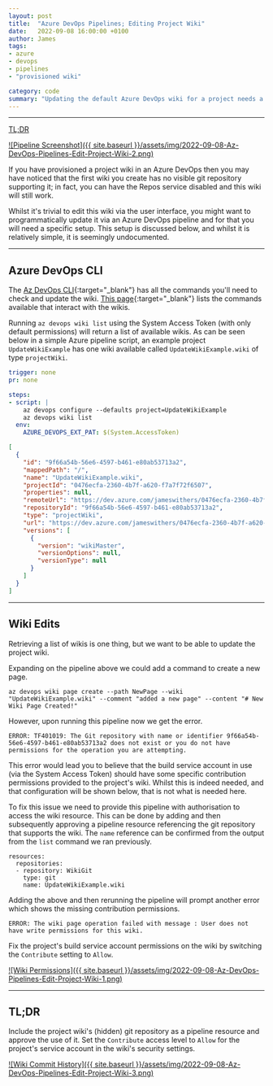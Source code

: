 ```yaml
---
layout: post
title:  "Azure DevOps Pipelines; Editing Project Wiki"
date:   2022-09-08 16:00:00 +0100
author: James
tags:
- azure
- devops
- pipelines
- "provisioned wiki"

category: code
summary: "Updating the default Azure DevOps wiki for a project needs a specific setup when wanting to do it from a pipeline."
---
```


<hr />

[TL;DR](#tldr)

<a alt="Pipeline Screenshot" data-lightbox="image-1" href="{{ site.baseurl }}/assets/img/2022-09-08-Az-DevOps-Pipelines-Edit-Project-Wiki-2.png">
    ![Pipeline Screenshot]({{ site.baseurl }}/assets/img/2022-09-08-Az-DevOps-Pipelines-Edit-Project-Wiki-2.png)
</a>

If you have provisioned a project wiki in an Azure DevOps then you may have noticed that the first wiki you create has no visible git repository supporting it; in fact, you can have the Repos service disabled and this wiki will still work.

Whilst it's trivial to edit this wiki via the user interface, you might want to programmatically update it via an Azure DevOps pipeline and for that you will need a specific setup. This setup is discussed below, and whilst it is relatively simple, it is seemingly undocumented.

<hr />

## Azure DevOps CLI

The [Az DevOps CLI](https://docs.microsoft.com/en-us/cli/azure/devops?view=azure-cli-latest){:target="_blank"} has all the commands you'll need to check and update the wiki. [This page](https://docs.microsoft.com/en-us/cli/azure/devops/wiki?view=azure-cli-latest){:target="_blank"} lists the commands available that interact with the wikis.

Running `az devops wiki list` using the System Access Token (with only default permissions) will return a list of available wikis. As can be seen below in a simple Azure pipeline script, an example project `UpdateWikiExample` has one wiki available called `UpdateWikiExample.wiki` of type `projectWiki`.

~~~ yaml
trigger: none
pr: none

steps:
- script: |
    az devops configure --defaults project=UpdateWikiExample
    az devops wiki list
  env:
    AZURE_DEVOPS_EXT_PAT: $(System.AccessToken)
~~~

~~~ json
[
  {
    "id": "9f66a54b-56e6-4597-b461-e80ab53713a2",
    "mappedPath": "/",
    "name": "UpdateWikiExample.wiki",
    "projectId": "0476ecfa-2360-4b7f-a620-f7a7f72f6507",
    "properties": null,
    "remoteUrl": "https://dev.azure.com/jameswithers/0476ecfa-2360-4b7f-a620-f7a7f72f6507/_wiki/wikis/9f66a54b-56e6-4597-b461-e80ab53713a2",
    "repositoryId": "9f66a54b-56e6-4597-b461-e80ab53713a2",
    "type": "projectWiki",
    "url": "https://dev.azure.com/jameswithers/0476ecfa-2360-4b7f-a620-f7a7f72f6507/_apis/wiki/wikis/9f66a54b-56e6-4597-b461-e80ab53713a2",
    "versions": [
      {
        "version": "wikiMaster",
        "versionOptions": null,
        "versionType": null
      }
    ]
  }
]
~~~

<hr />

## Wiki Edits

Retrieving a list of wikis is one thing, but we want to be able to update the project wiki.

Expanding on the pipeline above we could add a command to create a new page.

~~~
az devops wiki page create --path NewPage --wiki "UpdateWikiExample.wiki" --comment "added a new page" --content "# New Wiki Page Created!"
~~~

However, upon running this pipeline now we get the error.

~~~
ERROR: TF401019: The Git repository with name or identifier 9f66a54b-56e6-4597-b461-e80ab53713a2 does not exist or you do not have permissions for the operation you are attempting.
~~~

This error would lead you to believe that the build service account in use (via the System Access Token) should have some specific contribution permissions provided to the project's wiki. Whilst this is indeed needed, and that configuration will be shown below, that is not what is needed here.

To fix this issue we need to provide this pipeline with authorisation to access the wiki resource. This can be done by adding and then subsequently approving a pipeline resource referencing the git repository that supports the wiki. The `name` reference can be confirmed from the output from the `list` command we ran previously.

~~~
resources:
  repositories:
  - repository: WikiGit
    type: git
    name: UpdateWikiExample.wiki
~~~

Adding the above and then rerunning the pipeline will prompt another error which shows the missing contribution permissions.

~~~
ERROR: The wiki page operation failed with message : User does not have write permissions for this wiki.
~~~

Fix the project's build service account permissions on the wiki by switching the `Contribute` setting to `Allow`.

<a alt="Wiki Permissions" data-lightbox="image-1" href="{{ site.baseurl }}/assets/img/2022-09-08-Az-DevOps-Pipelines-Edit-Project-Wiki-1.png">
    ![Wiki Permissions]({{ site.baseurl }}/assets/img/2022-09-08-Az-DevOps-Pipelines-Edit-Project-Wiki-1.png)
</a>

<hr />

## TL;DR

Include the project wiki's (hidden) git repository as a pipeline resource and approve the use of it. Set the `Contribute` access level to `Allow` for the project's service account in the wiki's security settings.

<a alt="Wiki Commit History" data-lightbox="image-1" href="{{ site.baseurl }}/assets/img/2022-09-08-Az-DevOps-Pipelines-Edit-Project-Wiki-3.png">
    ![Wiki Commit History]({{ site.baseurl }}/assets/img/2022-09-08-Az-DevOps-Pipelines-Edit-Project-Wiki-3.png)
</a>

